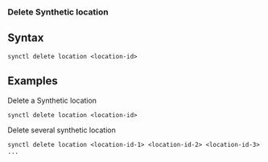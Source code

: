 
### Delete Synthetic location

## Syntax
```
synctl delete location <location-id>
```


## Examples

Delete a Synthetic location
```
synctl delete location <location-id>
```

Delete several synthetic location
```
synctl delete location <location-id-1> <location-id-2> <location-id-3> ...
```

